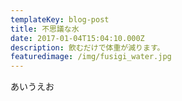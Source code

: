 ```yaml
---
templateKey: blog-post
title: 不思議な水
date: 2017-01-04T15:04:10.000Z
description: 飲むだけで体重が減ります。
featuredimage: /img/fusigi_water.jpg
---
```

あいうえお
